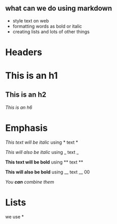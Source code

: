 ## what can we do using markdown
* style text on web
* formatting words as bold or italic
* creating lists
and lots of other things

# Headers
# This is an h1
## This is an h2
###### This is an h6

# Emphasis
*This text will be italic* using * text *

_This will also be italic_ using _ text _


**This text will be bold** using ** text **

__This will also be bold__ using __ text __
00

_You **can** combine them_

# Lists
we use *





